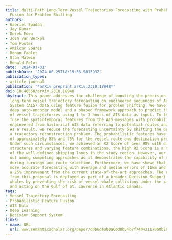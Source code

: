 ```yaml
---
title: Multi-Path Long-Term Vessel Trajectories Forecasting with Probabilistic Feature
  Fusion for Problem Shifting
authors:
- Gabriel Spadon
- Jay Kumar
- Derek Eden
- Josh van Berkel
- Tom Foster
- Amilcar Soares
- Ronan Fablet
- Stan Matwin
- Ronald Pelot
date: '2024-01-01'
publishDate: '2024-06-25T18:19:38.581593Z'
publication_types:
- article-journal
publication: '*arXiv preprint arXiv:2310.18948*'
doi: 10.48550/arXiv.2310.18948
abstract: This paper addresses the challenge of boosting the precision of multi-path
  long-term vessel trajectory forecasting on engineered sequences of Automatic Identification
  System (AIS) data using feature fusion for problem shifting. We have developed a
  deep auto-encoder model and a phased framework approach to predict the next 12 hours
  of vessel trajectories using 1 to 3 hours of AIS data as input. To this end, we
  fuse the spatiotemporal features from the AIS messages with probabilistic features
  engineered from historical AIS data referring to potential routes and destinations.
  As a result, we reduce the forecasting uncertainty by shifting the problem into
  a trajectory reconstruction problem. The probabilistic features have an F1-Score
  of approximately 85% and 75% for the vessel route and destination prediction, respectively.
  Under such circumstances, we achieved an R2 Score of over 98% with different layer
  structures and varying feature combinations; the high R2 Score is a natural outcome
  of the well-defined shipping lanes in the study region. However, our proposal stands
  out among competing approaches as it demonstrates the capability of complex decision-making
  during turnings and route selection. Furthermore, we have shown that our model achieves
  more accurate forecasting with average and median errors of 11km and 6km, respectively,
  a 25% improvement from the current state-of-the-art approaches. The resulting model
  from this proposal is deployed as part of a broader Decision Support System to safeguard
  whales by preventing the risk of vessel-whale collisions under the smartWhales initiative
  and acting on the Gulf of St. Lawrence in Atlantic Canada.
tags:
- Vessel Trajectory Forecasting
- Probabilistic Feature Fusion
- AIS Data
- Deep Learning
- Decision Support System
links:
- name: URL
  url: www.semanticscholar.org/paper/ddb6da0b0a60d8b54b7f740421170b0b287110e7
---
```

